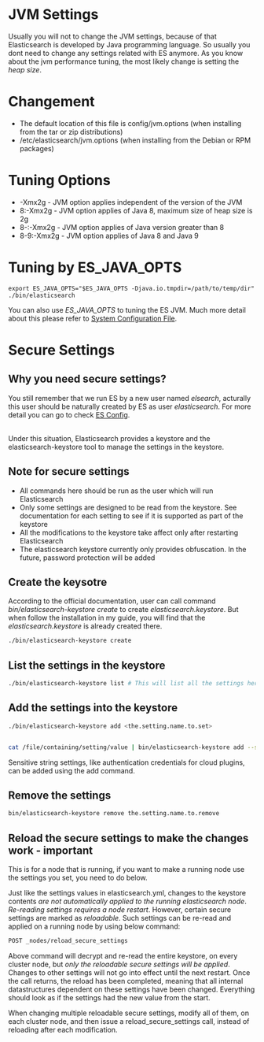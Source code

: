 # JVM Settings
Usually you will not to change the JVM settings, because of that Elasticsearch is developed by Java programming language. So usually you dont need to change any settings related with ES anymore. As you know about the jvm performance tuning, the most likely change is setting the _heap size_.

# Changement
* The default location of this file is config/jvm.options (when installing from the tar or zip distributions) 
* /etc/elasticsearch/jvm.options (when installing from the Debian or RPM packages)

# Tuning Options
* -Xmx2g - JVM option applies independent of the version of the JVM
* 8:-Xmx2g - JVM option applies of Java 8, maximum size of heap size is 2g
* 8-:-Xmx2g - JVM option applies of Java version greater than 8
* 8-9:-Xmx2g - JVM option applies of Java 8 and Java 9

# Tuning by ES_JAVA_OPTS
```
export ES_JAVA_OPTS="$ES_JAVA_OPTS -Djava.io.tmpdir=/path/to/temp/dir"
./bin/elasticsearch
```
You can also use _ES_JAVA_OPTS_ to tuning the ES JVM. Much more detail about this please refer to [System Configuration File](https://www.elastic.co/guide/en/elasticsearch/reference/current/setting-system-settings.html#sysconfig).



# Secure Settings

## Why you need secure settings?
You still remember that we run ES by a new user named _elsearch_, acturally this user should be naturally created by ES as user _elasticsearch_. For more detail you can go to check [ES Config](https://github.com/HuangMarco/knowledge-hub/blob/dev/elk/Elasticsearch/03-elasticsearch-config.md#create-elasticsearch-user-to-run-es).

<br>
Under this situation, Elasticsearch provides a keystore and the elasticsearch-keystore tool to manage the settings in the keystore.

## Note for secure settings
* All commands here should be run as the user which will run Elasticsearch
* Only some settings are designed to be read from the keystore. See documentation for each setting to see if it is supported as part of the keystore
* All the modifications to the keystore take affect only after restarting Elasticsearch
* The elasticsearch keystore currently only provides obfuscation. In the future, password protection will be added


## Create the keysotre
According to the official documentation, user can call command _bin/elasticsearch-keystore create_ to create _elasticsearch.keystore_. But when follow the installation in my guide, you will find that the _elasticsearch.keystore_ is already created there.

```sh
./bin/elasticsearch-keystore create
```

## List the settings in the keystore
```sh
./bin/elasticsearch-keystore list # This will list all the settings here

```

## Add the settings into the keystore
```sh
./bin/elasticsearch-keystore add <the.setting.name.to.set>


cat /file/containing/setting/value | bin/elasticsearch-keystore add --stdin the.setting.name.to.set # 暂时不知道要怎样用这种命令添加
```

Sensitive string settings, like authentication credentials for cloud plugins, can be added using the add command.

## Remove the settings
```sh
bin/elasticsearch-keystore remove the.setting.name.to.remove
```

## Reload the secure settings to make the changes work - important
This is for a node that is running, if you want to make a running node use the settings you set, you need to do below.<br>

Just like the settings values in elasticsearch.yml, changes to the keystore contents _are not automatically applied to the running elasticsearch node_. _Re-reading settings requires a node restart_. However, certain secure settings are marked as _reloadable_. Such settings can be re-read and applied on a running node by using below command:

```sh
POST _nodes/reload_secure_settings
```

Above command will decrypt and re-read the entire keystore, on every cluster node, but _only the reloadable secure settings will be applied_. Changes to other settings will not go into effect until the next restart. Once the call returns, the reload has been completed, meaning that all internal datastructures dependent on these settings have been changed. Everything should look as if the settings had the new value from the start.

When changing multiple reloadable secure settings, modify all of them, on each cluster node, and then issue a reload_secure_settings call, instead of reloading after each modification.




